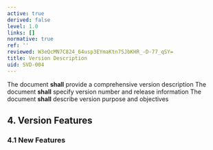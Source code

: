 ```yaml
---
active: true
derived: false
level: 1.0
links: []
normative: true
ref: ''
reviewed: W3eQcMN7C824_64usp3EYmaKtn7SJbKHR_-D-77_qSY=
title: Version Description
uid: SVD-004
---
```


The document **shall** provide a comprehensive version description
The document **shall** specify version number and release information
The document **shall** describe version purpose and objectives

## 4. Version Features

### 4.1 New Features